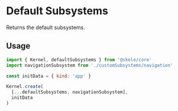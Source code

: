 # Default Subsystems

Returns the default subsystems.

## Usage

```javascript
import { Kernel, defaultSubsystems } from '@skele/core'
import navigationSubsystem from './customSubsystems/navigation'

const initData = { kind: 'app' }

Kernel.create(
  [...defaultSubsystems, navigationSubsystem],
  initData
)
```
